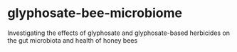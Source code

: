 # glyphosate-bee-microbiome
Investigating the effects of glyphosate and glyphosate-based herbicides on the gut microbiota and health of honey bees
